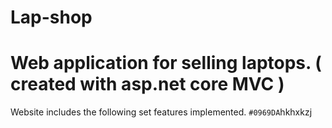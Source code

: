 # Lap-shop
# Web application for selling laptops. ( created with asp.net core MVC )
Website includes the following set features implemented.
`#0969DA`hkhxkzj

